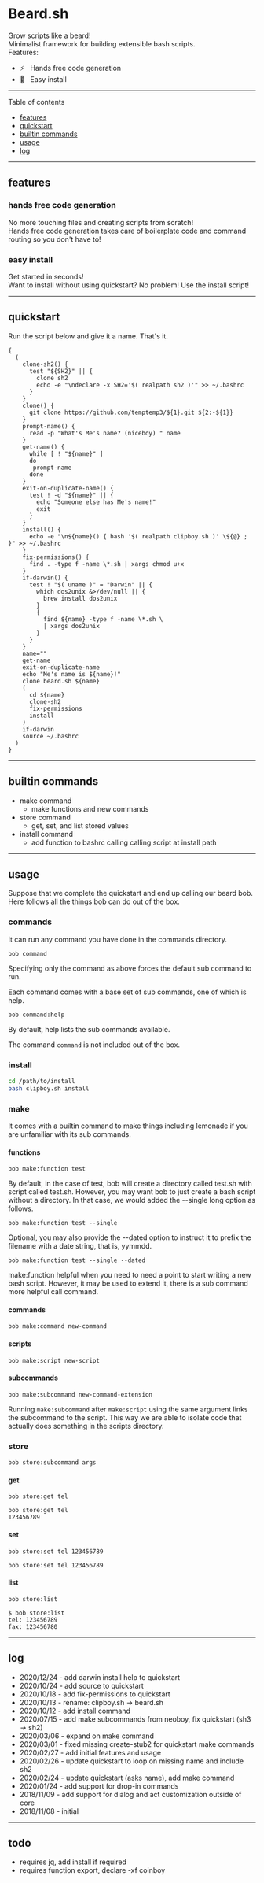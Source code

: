 # Beard.sh

Grow scripts like a beard!  
Minimalist framework for building extensible bash scripts.  
Features:  
- ⚡ &nbsp; Hands free code generation
- 💾  &nbsp; Easy install

---

Table of contents
- [features](#features)
- [quickstart](#quickstart)
- [builtin commands](#builtin-commands)
- [usage](#usage)
- [log](#log)

---

## features

### hands free code generation

No more touching files and creating scripts from scratch!  
Hands free code generation takes care of boilerplate code and command routing so you don't have to!

### easy install

Get started in seconds!  
Want to install without using quickstart? No problem! Use the install script!

---

## quickstart

Run the script below and give it a name. That's it.

```
{
  (
    clone-sh2() {
      test "${SH2}" || {
        clone sh2 
        echo -e "\ndeclare -x SH2='$( realpath sh2 )'" >> ~/.bashrc 
      }
    }
    clone() {
      git clone https://github.com/temptemp3/${1}.git ${2:-${1}}
    }
    prompt-name() {
      read -p "What's Me's name? (niceboy) " name
    }
    get-name() {
      while [ ! "${name}" ]
      do
       prompt-name
      done
    }
    exit-on-duplicate-name() {
      test ! -d "${name}" || { 
        echo "Someone else has Me's name!" 
        exit 
      }
    }
    install() {
      echo -e "\n${name}() { bash '$( realpath clipboy.sh )' \${@} ; }" >> ~/.bashrc
    }
    fix-permissions() {
      find . -type f -name \*.sh | xargs chmod u+x
    }
    if-darwin() {
      test ! "$( uname )" = "Darwin" || {
        which dos2unix &>/dev/null || {
          brew install dos2unix
        }
        {
          find ${name} -type f -name \*.sh \
          | xargs dos2unix
        }
      }
    }
    name=""
    get-name
    exit-on-duplicate-name
    echo "Me's name is ${name}!"
    clone beard.sh ${name}
    (
      cd ${name}
      clone-sh2
      fix-permissions
      install
    )
    if-darwin
    source ~/.bashrc
  )
}
```

---

## builtin commands

 + make command
    + make functions and new commands
 +  store command
    + get, set, and list stored values
 + install command
    + add function to bashrc calling calling script at install path

---

## usage

Suppose that we complete the quickstart and end up calling our beard bob. Here follows all the things bob can do out of the box.

### commands

It can run any command you have done in the commands directory.

`bob command`

Specifying only the command as above forces the default sub command to run.

Each command comes with a base set of sub commands, one of which is help. 

`bob command:help`

By default, help lists the sub commands available.

The command `command` is not included out of the box.

### install

```bash
cd /path/to/install
bash clipboy.sh install
```

### make

It comes with a builtin command to make things including lemonade if you are unfamiliar with its sub commands.

#### functions

`bob make:function test`

By default, in the case of test, bob will create a directory called test.sh with script called test.sh. However, you may want bob to just create a bash script without a directory. In that case, we would added the --single long option as follows.

`bob make:function test --single`

Optional, you may also provide the --dated option to instruct it to prefix the filename with a date string, that is, yymmdd.

`bob make:function test --single --dated`

make:function helpful when you need to need a point to start writing a new bash script. However, it may be used to extend it, there is a sub command more helpful call command.

#### commands

`bob make:command new-command`

#### scripts

`bob make:script new-script`

#### subcommands

`bob make:subcommand new-command-extension`

Running `make:subcommand` after `make:script` using the same argument links the subcommand to the script. This way we are able to isolate code that actually does something in the scripts directory.

### store

`bob store:subcommand args`

#### get

`bob store:get tel`

```
bob store:get tel
123456789
```

#### set

`bob store:set tel 123456789`

```
bob store:set tel 123456789

```

#### list

`bob store:list`

```
$ bob store:list 
tel: 123456789
fax: 123456780
```

---

## log

 + 2020/12/24 - add darwin install help to quickstart
 + 2020/10/24 - add source to quickstart
 + 2020/10/18 - add fix-permissions to quickstart
 + 2020/10/13 - rename: clipboy.sh -> beard.sh
 + 2020/10/12 - add install command
 + 2020/07/15 - add make subcommands from neoboy, fix quickstart (sh3 -> sh2)
 + 2020/03/06 - expand on make command
 + 2020/03/01 - fixed missing create-stub2 for quickstart make commands
 + 2020/02/27 - add initial features and usage 
 + 2020/02/26 - update quickstart to loop on missing name and include sh2 
 + 2020/02/24 - update quickstart (asks name), add make command
 + 2020/01/24 - add support for drop-in commands
 + 2018/11/09 - add support for dialog and act customization outside of core
 + 2018/11/08 - initial

---

## todo

+ requires jq, add install if required
+ requires function export, declare -xf coinboy
